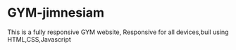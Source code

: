# GYM-jimnesiam
This is a fully responsive GYM website, Responsive for all devices,buil using HTML,CSS,Javascript
